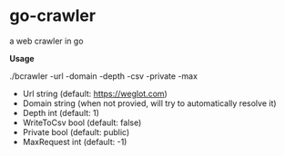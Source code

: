 # go-crawler
a web crawler in go

**Usage**

./bcrawler -url -domain -depth -csv -private -max

* Url string (default: https://weglot.com)
* Domain string (when not provied, will try to automatically resolve it)
* Depth int (default: 1)
* WriteToCsv bool (default: false)
* Private bool (default: public)
* MaxRequest int (default: -1)
